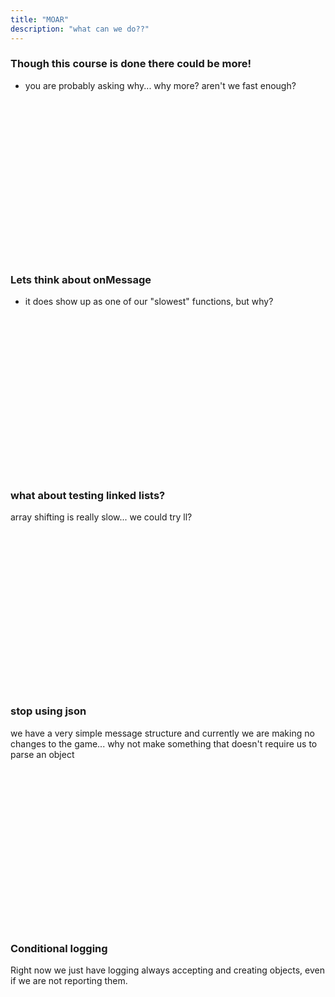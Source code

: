 ```yaml
---
title: "MOAR"
description: "what can we do??"
---
```


### Though this course is done there could be more!
* you are probably asking why... why more?  aren't we fast enough?

<br/>
<br/>
<br/>
<br/>
<br/>
<br/>
<br/>
<br/>
<br/>
<br/>
<br/>
<br/>
<br/>
<br/>
<br/>

### Lets think about onMessage
* it does show up as one of our "slowest" functions, but why?

<br/>
<br/>
<br/>
<br/>
<br/>
<br/>
<br/>
<br/>
<br/>
<br/>
<br/>
<br/>
<br/>
<br/>
<br/>

### what about testing linked lists?
array shifting is really slow... we could try ll?

<br/>
<br/>
<br/>
<br/>
<br/>
<br/>
<br/>
<br/>
<br/>
<br/>
<br/>
<br/>
<br/>
<br/>
<br/>

### stop using json
we have a very simple message structure and currently we are making no changes
to the game... why not make something that doesn't require us to parse an
object

<br/>
<br/>
<br/>
<br/>
<br/>
<br/>
<br/>
<br/>
<br/>
<br/>
<br/>
<br/>
<br/>
<br/>
<br/>

### Conditional logging
Right now we just have logging always accepting and creating objects, even if
we are not reporting them.

<br/>
<br/>
<br/>
<br/>
<br/>
<br/>
<br/>
<br/>
<br/>
<br/>
<br/>
<br/>
<br/>
<br/>
<br/>

